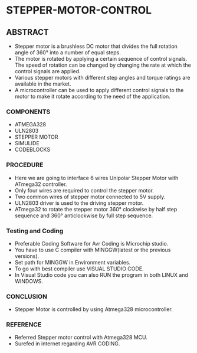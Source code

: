 # STEPPER-MOTOR-CONTROL

## ABSTRACT

 * Stepper motor is a brushless DC motor that divides the full rotation angle of 360° into a number of equal steps.
 * The motor is rotated by applying a certain sequence of control signals. The speed of rotation can be changed by changing the rate at which the control signals are applied.
 * Various stepper motors with different step angles and torque ratings are available in the market.
 * A microcontroller can be used to apply different control signals to the motor to make it rotate according to the need of the application.

### COMPONENTS
 
 * ATMEGA328
 * ULN2803
 * STEPPER MOTOR
 * SIMULIDE
 * CODEBLOCKS

### PROCEDURE

 * Here we are going to interface 6 wires Unipolar Stepper Motor with ATmega32 controller.
 * Only four wires are required to control the stepper motor. 
 * Two common wires of stepper motor connected to 5V supply.
 * ULN2803 driver is used to the driving stepper motor.
 * ATmega32 to rotate the stepper motor 360° clockwise by half step sequence and 360° anticlockwise by full step sequence.

### Testing and Coding

 * Preferable Coding Software for Avr Coding is Microchip studio.
 * You have to use C compiler with MINGGW(latest or the previous versions).
 * Set path for MINGGW in Environment variables.
 * To go with best compiler use VISUAL STUDIO CODE.
 * In Visual Studio code you can also RUN the program in both LINUX and WINDOWS.

### CONCLUSION

 * Stepper Motor is controlled by using Atmega328 microcontroller.
 
### REFERENCE

 * Referred Stepper motor control with Atmega328 MCU.
 * Surefed in internet regarding AVR CODING.

